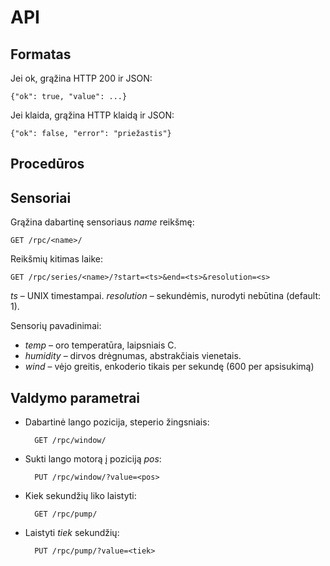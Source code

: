 # API

## Formatas

Jei ok, grąžina HTTP 200 ir JSON:

    {"ok": true, "value": ...}

Jei klaida, grąžina HTTP klaidą ir JSON:

    {"ok": false, "error": "priežastis"}

## Procedūros

## Sensoriai

Grąžina dabartinę sensoriaus _name_ reikšmę:

    GET /rpc/<name>/

Reikšmių kitimas laike:

    GET /rpc/series/<name>/?start=<ts>&end=<ts>&resolution=<s>

_ts_ – UNIX timestampai. _resolution_ – sekundėmis, nurodyti nebūtina (default: 1).

Sensorių pavadinimai:
* _temp_ – oro temperatūra, laipsniais C.
* _humidity_ – dirvos drėgnumas, abstrakčiais vienetais.
* _wind_ – vėjo greitis, enkoderio tikais per sekundę (600 per apsisukimą)


## Valdymo parametrai

* Dabartinė lango pozicija, steperio žingsniais:

        GET /rpc/window/

* Sukti lango motorą į poziciją _pos_:

        PUT /rpc/window/?value=<pos>

* Kiek sekundžių liko laistyti:

        GET /rpc/pump/

* Laistyti _tiek_ sekundžių:

        PUT /rpc/pump/?value=<tiek>

